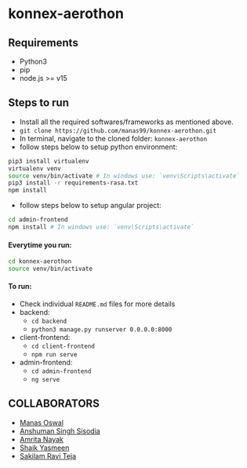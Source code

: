 # konnex-aerothon

## Requirements
- Python3
- pip
- node.js >= v15

## Steps to run
- Install all the required softwares/frameworks as mentioned above.
- `git clone https://github.com/manas99/konnex-aerothon.git`
- In terminal, navigate to the cloned folder: `konnex-aerothon`
- follow steps below to setup python environment:
```bash
pip3 install virtualenv
virtualenv venv
source venv/bin/activate # In windows use: `venv\Scripts\activate`
pip3 install -r requirements-rasa.txt
npm install
```
- follow steps below to setup angular project:
```bash
cd admin-frontend
npm install # In windows use: `venv\Scripts\activate`
```

#### Everytime you run:
```bash
cd konnex-aerothon
source venv/bin/activate
```

#### To run:
- Check individual `README.md` files for more details
- backend:
    - `cd backend`
    - `python3 manage.py runserver 0.0.0.0:8000`
- client-frontend:
    - `cd client-frontend`
    - `npm run serve`
- admin-frontend:
    - `cd admin-frontend`
    - `ng serve`

## COLLABORATORS
* [Manas Oswal](https://github.com/manas99)
* [Anshuman Singh Sisodia](https://github.com/graypacket)
* [Amrita Nayak](https://github.com/AmritaNayak1212)
* [Shaik Yasmeen](https://github.com/shaikyasmeen-mldl)
* [Sakilam Ravi Teja](https://github.com/RavitejaSakilam)
